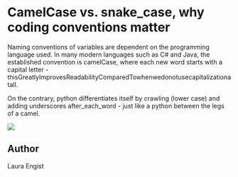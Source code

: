 <!-- BEGIN TITLE -->
# CamelCase vs. snake_case, why coding conventions matter
<!-- END TITLE -->

<!-- BEGIN BODY -->
Naming conventions of variables are dependent on the programming language used. In many modern languages such as C# and Java, the established convention is camelCase, where each new word starts with a capital letter - thisGreatlyImprovesReadabilityComparedTowhenwedonotusecapitalizationatall.

On the contrary, python differentiates itself by crawling (lower case) and adding underscores after_each_word - just like a python between the legs of a camel. 
<!-- END BODY -->


<img src="../article-camel_case_vs_snake_case/illustration.png">


## Author
<!-- BEGIN AUTHOR -->
Laura Engist
<!-- END AUTHOR -->